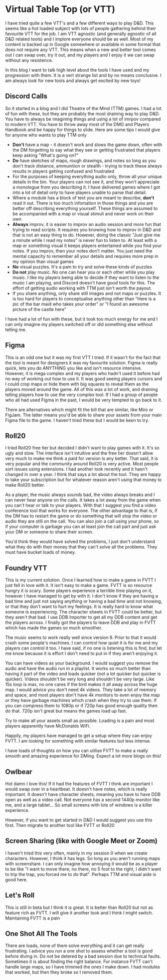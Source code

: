 # Virtual Table Top (or VTT)

I have tried quite a few VTT's and a few different ways to play D&D. This seems like a hot loaded subject with lots of people gathering behind their favourite VTT for the job. I am VTT agnostic (and generally agnostic of all D&D related tools) and I implore everyone should be as well. Most of my content is backed up in Google somewhere or available in some format that does not require any VTT. This means when a new and better tool comes out I can swap over, try it out, and my players and I enjoy it we can swap without any resistence.

In this blog I want to talk high level about the tools I have used and my progression with them. It is a vert strange list and by no means conclusive. I am always look for new tools and always get excited by new toys!

## Discord Calls

So it started in a blog and I did Theatre of the Mind (TTM) games. I had a lot of fun with these, but they are probably the most draining way to play D&D. You have to always be imagining things and using a lot of imrpov compared to modern VTT. You have to throw away most of the DMG and Players Handbook and be happy for things to slide. Here are some tips I would give for anyone who wants to play TTM only

* **Don't** have a map - it doesn't work and slows the game down, often with the DM forgetting to say what they see or getting frustrated that players keep asking "What's going on?"
* **Do** have sketches of maps, rough drawings, and notes so long as you don't track distance, ammunition or stealth - trying to track these always results in players getting confused and frustrated
* For the purposes of keeping everything audio only, throw all your unique details in the bin. Your players can not see it, and they won't appreciate a monologue from you describing it. I have delivered games where I got into a lot of detail only to have players unable to parse that detail.
* Where a module has a block of text you are meant to describe, **don't** read it out. There is too much infomation in those things and you are better off describing everything yourself. These things are assumed to be accompanied with a map or visual stimuli and never work on their own
* **Always** improv, it is easier to improv an audio session and more fun that trying to read scripts. It requires you knowing how to improv in D&D and that is not an easy thing to do. However, doing the classic "Just give me a minute while I read my notes" is never fun to listen to. At least with a map or something visual it keeps players entertained while you find your notes. If you improv, then your notes don't matter. You just need the mental capacity to remember all your details and requires more prep in my opinion than visual games
* **No** visual puzzles. It's a pain to try and solve these kinds of puzzles
* **Do not** play music. No one can hear you or each other while you play music. I like my players being able to decide if they want to listen to the music I am playing, and Discord doesn't have good tools for this. The effort of getting audio working with TTM just isn't worth the payout.
* If you share anything, only share still images and not maps or puzzles. It is too hard for players to conceptualise anything other than "Here is a pic of the bar maid who takes your order" or "I found an awesome picture of the castle here"

I have had a lot of fun with these, but it took too much energy for me and I can only imagine my players switched off or did something else without telling me. 

## Figma

This is an odd one but it was my first VTT I tried. If it wasn't for the fact that the tool is meant for designers it was my favourite solution. Figma is really quick, lets you do ANYTHING you like and isn't resource intensive. However, it is mega complex and my players who hadn't used it before had no way of working out how to use it. It was good seeing players cursors and I could crop maps or hide them with big squares to reveal them as the players moved around the game. All of this was a lot of work, and draining telling players how to use the very complex tool. If I had a group of people who all had used Figma in the past, I would be very tempted to go back to it.

There are alternatives which might fit the bill that are similar, like Miro or FigJam. The latter means you'd be able to share your assets from your main Figma file to the game. I haven't tried these but I would be keen to try.

## Roll20

I tried Roll20 free tier but decided I didn't want to play games with it. It's so ugly and slow. The interface isn't intuitive and the free tier doesn't allow very much to make me think a paid for version is any better. That said, it is very popular and the community around Roll20 is very active. Most people sort issues using extensions. I had another look recently and it hasn't changed in over a year. I think that says a lot about the tool. They are happy to take your subscription but for whatever reason aren't using that money to make Roll20 better.

As a player, the music always sounds bad, the video always breaks and I can never hear anyone on the calls. It takes a lot away from the game when you can't hear or talk to your players. With that I suggest you find a video conference tool that works for everyone. The other advantage to that is, if the DM has to restart the game or do something that will stop the video or audio they are still on the call. You can also join a call using your phone, so if your computer is garbage you can at least join the call part and just ask your DM or someone to share their screen.

You'd think they would have solved the problems, I just don't understand what they do with their money that they can't solve all the problems. They must have bucket loads of money.

## Foundry VTT

This is my current solution. Once I learned how to make a game in FVTT I just fell in love with it. It isn't easy to make a game. FVTT is so resource hungry it is scary. Some players experience a terrible time playing on it, however I have managed to get by with it. I don't know if they are having a bad time and just not saying anything or having a bad time and not knowing, or that they don't want to hurt my feelings. It is really hard to know what someone is experiencing. The character sheets in FVTT could be better, but they aren't that bad. I use DDB Importer to get all my DDB content and get the players across. I finally got the players to leave DDB and play in FVTT which has made the games so much smoother.

The music seems to work really well since version 9. Prior to that it would crash some people's machines. I can control how quiet it is for me and my players can control it too. I have said, if no one is listening this is find, but let me know because it is effort I don't need to put in if they aren't enjoying it.

You can have videos as your background. I would suggest you remove the audio and have the audio run in a playlist. It works so much better than having it part of the video and loads quicker (not a lot quicker but quicker is quicker). Videos shouldn't be very long and shouldn't be very large. Like 15s loop is max, no one cares if the bird makes it all away across the huge map. I would advice you don't need 4k videos. They take a lot of memory and space, and most players don't have 4k monitors to even enjoy the map or they have garbage machines which crash when they try to use them. If you can compress them to 1080p or if 720p has good enough quality then do that. 720p isn't great but means the games load up fast.

Try to make all your assets small as possible. Loading is a pain and most players apparently have McDonalds WiFi.

Happily, my players have managed to get a setup where they can enjoy FVTT. I am looking for something with similar features but less intense.

I have loads of thoughts on how you can utilise FVTT to make a really smooth and amazing experience for DMing. Expect a lot more blogs on this!

## Owlbear

Hot damn I love this! If it had the features of FVTT I think are important I would swap over in a heartbeat. It doesn't have notes, which is really important. It doesn't have character sheets, meaning you have to have DDB open as well as a video call. Not everyone has a second 1440p monitor like me, and a large tablet... So small screens with lots of windows is a killer experience.

However, if you want to get started in D&D I would suggest you use this first. Then migrate to another tool like FVTT or Roll20

## Screen Sharing (like with Google Meet or Zoom)

I haven't tried this very often, mainly in my session 0 when we create characters. However, I think it has legs. So long as you aren't running maps with screenshare. I can only imagine how annoying it would be as a player to be like "I want to move there, no there, no 5 foot to the right, I didn't want to trip the trap, you forced me to do that". Perhaps TTM and visual aide is good here.

## Let's Roll

This is still in beta but I think it is great. It is better than Roll20 but not as feature rich as FVTT. I will give it another look and I think I might switch. Maintaining FVTT is a pain

## One Shot All The Tools

There are loads, none of them solve everything and it can get really frustrating. I advice you run a one shot to assess whether a tool is good before diving in. Do not be detered by a bad session due to technical faults. Sometimes it is about finding the right balance. For instance FVTT can't handle large maps, so I have trimmed the ones I make down. I had modules that worked, but then they broke so I removed them.